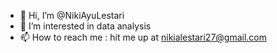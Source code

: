 - 👋 Hi, I’m @NikiAyuLestari
- 👀 I’m interested in data analysis
- 📫 How to reach me : hit me up at nikialestari27@gmail.com

<!---
NikiAyuLestari/NikiAyuLestari is a ✨ special ✨ repository because its `README.md` (this file) appears on your GitHub profile.
You can click the Preview link to take a look at your changes.
--->
